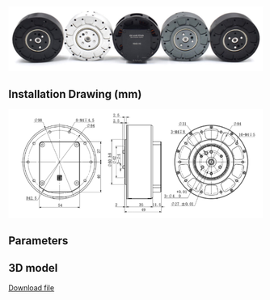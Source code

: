 ![img.png](../img/motor.png)
## **Installation Drawing (mm)**
![mkdocs](../img/Omni-80-6-Beta%20Pro.png)
## **Parameters**

## **3D model**
[Download file](../download/Omni-80-6-Beta%20Pro.STEP)

